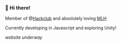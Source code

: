 ### :rocket: Hi there!

Member of @[Hackclub](https://hackclub.com/) and absolutely loving [MLH](https://mlh.io/)

Currently developing in Javascript and exploring Unity!

*website underway*
<!--
**alt-ab/alt-ab** is a ✨ _special_ ✨ repository because its `README.md` (this file) appears on your GitHub profile.

Here are some ideas to get you started:

- 🔭 I’m currently working on ...
- 🌱 I’m currently learning ...
- 👯 I’m looking to collaborate on ...
- 🤔 I’m looking for help with ...
- 💬 Ask me about ...
- 📫 How to reach me: ...
- 😄 Pronouns: ...
- ⚡ Fun fact: ...
-->
